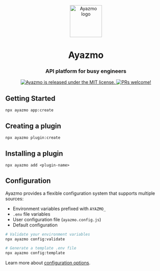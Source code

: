 <p align="center">
  <a href="[https://www.medusajs.com](https://github.com/ayazmojs/ayazmo)">
  <picture>
    <source media="(prefers-color-scheme: dark)" srcset="https://github.com/ayazmojs/ayazmo/assets/2565891/34da26cf-bae6-4d14-b073-dc6cdbe83905">
    <source media="(prefers-color-scheme: light)" srcset="https://github.com/ayazmojs/ayazmo/assets/2565891/34da26cf-bae6-4d14-b073-dc6cdbe83905">
    <img alt="Ayazmo logo" src="https://github.com/ayazmojs/ayazmo/assets/2565891/34da26cf-bae6-4d14-b073-dc6cdbe83905" width="100">
    </picture>
  </a>
</p>

<h1 align="center">
  Ayazmo
</h1>

<h3 align="center">
  API platform for busy engineers
</h3>

<section align="center">
  <a href="https://github.com/medusajs/medusa/blob/develop/LICENSE">
    <img src="https://img.shields.io/badge/license-MIT-blue.svg" alt="Ayazmo is released under the MIT license." />
  </a>
  <a href="https://github.com/medusajs/medusa/blob/develop/CONTRIBUTING.md">
    <img src="https://img.shields.io/badge/PRs-welcome-brightgreen.svg?style=flat" alt="PRs welcome!" />
  </a>
</section>

## Getting Started

```
npx ayazmo app:create
```

## Creating a plugin

```
npx ayazmo plugin:create
```

## Installing a plugin

```
npx ayazmo add <plugin-name>
```

## Configuration

Ayazmo provides a flexible configuration system that supports multiple sources:

- Environment variables prefixed with `AYAZMO_`
- `.env` file variables
- User configuration file (`ayazmo.config.js`)
- Default configuration

```bash
# Validate your environment variables
npx ayazmo config:validate

# Generate a template .env file
npx ayazmo config:template
```

Learn more about [configuration options](./docs/configuration.md).